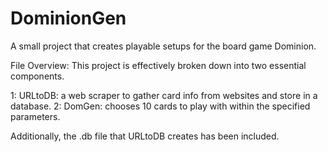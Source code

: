 # DominionGen
A small project that creates playable setups for the board game Dominion.

File Overview:
  This project is effectively broken down into two essential components.
  
  1: URLtoDB: a web scraper to gather card info from websites and store in a database.
  2: DomGen: chooses 10 cards to play with within the specified parameters.
  
  Additionally, the .db file that URLtoDB creates has been included.
  
  
